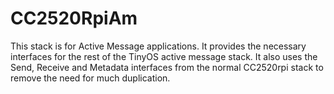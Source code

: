 CC2520RpiAm
===========

This stack is for Active Message applications. It provides the necessary
interfaces for the rest of the TinyOS active message stack. It also uses
the Send, Receive and Metadata interfaces from the normal CC2520rpi stack
to remove the need for much duplication.

